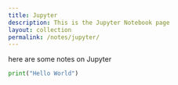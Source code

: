 ```yaml
---
title: Jupyter
description: This is the Jupyter Notebook page
layout: collection
permalink: /notes/jupyter/
---
```


here are some notes on Jupyter

```python
print("Hello World")
```

